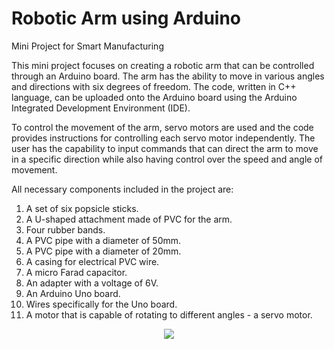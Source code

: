 # Robotic Arm using Arduino
Mini Project for Smart Manufacturing

This mini project focuses on creating a robotic arm that can be controlled through an Arduino board. The arm has the ability to move in various angles and directions with six degrees of freedom. The code, written in C++ language, can be uploaded onto the Arduino board using the Arduino Integrated Development Environment (IDE).

To control the movement of the arm, servo motors are used and the code provides instructions for controlling each servo motor independently. The user has the capability to input commands that can direct the arm to move in a specific direction while also having control over the speed and angle of movement.

All necessary components included in the project are:
1. A set of six popsicle sticks.
2. A U-shaped attachment made of PVC for the arm.
3. Four rubber bands.
4. A PVC pipe with a diameter of 50mm.
5. A PVC pipe with a diameter of 20mm.
6. A casing for electrical PVC wire.
7. A micro Farad capacitor.
8. An adapter with a voltage of 6V.
9. An Arduino Uno board.
10. Wires specifically for the Uno board.
11. A motor that is capable of rotating to different angles - a servo motor.


<p align="center">
  <img src="https://user-images.githubusercontent.com/97164074/233707521-72a11483-7921-494c-9715-db9d373c62f9.jpg" />
</p>
